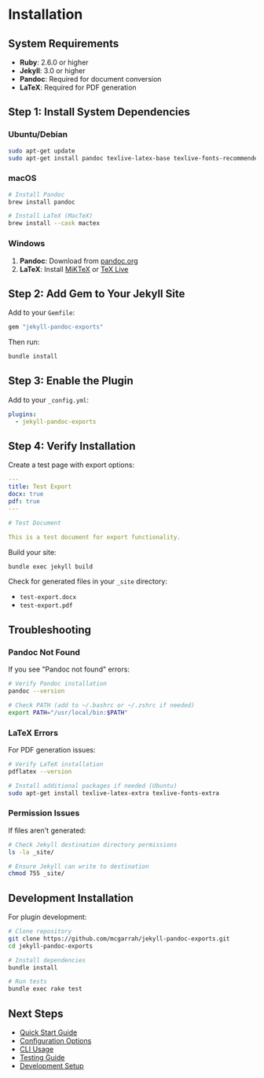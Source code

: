 # Installation

## System Requirements

- **Ruby**: 2.6.0 or higher
- **Jekyll**: 3.0 or higher
- **Pandoc**: Required for document conversion
- **LaTeX**: Required for PDF generation

## Step 1: Install System Dependencies

### Ubuntu/Debian

```bash
sudo apt-get update
sudo apt-get install pandoc texlive-latex-base texlive-fonts-recommended texlive-latex-extra
```

### macOS

```bash
# Install Pandoc
brew install pandoc

# Install LaTeX (MacTeX)
brew install --cask mactex
```

### Windows

1. **Pandoc**: Download from [pandoc.org](https://pandoc.org/installing.html)
2. **LaTeX**: Install [MiKTeX](https://miktex.org/) or [TeX Live](https://www.tug.org/texlive/)

## Step 2: Add Gem to Your Jekyll Site

Add to your `Gemfile`:

```ruby
gem "jekyll-pandoc-exports"
```

Then run:

```bash
bundle install
```

## Step 3: Enable the Plugin

Add to your `_config.yml`:

```yaml
plugins:
  - jekyll-pandoc-exports
```

## Step 4: Verify Installation

Create a test page with export options:

```yaml
---
title: Test Export
docx: true
pdf: true
---

# Test Document

This is a test document for export functionality.
```

Build your site:

```bash
bundle exec jekyll build
```

Check for generated files in your `_site` directory:

- `test-export.docx`
- `test-export.pdf`

## Troubleshooting

### Pandoc Not Found

If you see "Pandoc not found" errors:

```bash
# Verify Pandoc installation
pandoc --version

# Check PATH (add to ~/.bashrc or ~/.zshrc if needed)
export PATH="/usr/local/bin:$PATH"
```

### LaTeX Errors

For PDF generation issues:

```bash
# Verify LaTeX installation
pdflatex --version

# Install additional packages if needed (Ubuntu)
sudo apt-get install texlive-latex-extra texlive-fonts-extra
```

### Permission Issues

If files aren't generated:

```bash
# Check Jekyll destination directory permissions
ls -la _site/

# Ensure Jekyll can write to destination
chmod 755 _site/
```

## Development Installation

For plugin development:

```bash
# Clone repository
git clone https://github.com/mcgarrah/jekyll-pandoc-exports.git
cd jekyll-pandoc-exports

# Install dependencies
bundle install

# Run tests
bundle exec rake test
```

## Next Steps

- [Quick Start Guide](quick-start.md)
- [Configuration Options](configuration.md)
- [CLI Usage](cli.md)
- [Testing Guide](testing.md)
- [Development Setup](development.md)